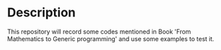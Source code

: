 # Description
This repository will record some codes mentioned in Book 'From Mathematics to Generic programming' and use some examples to test it.